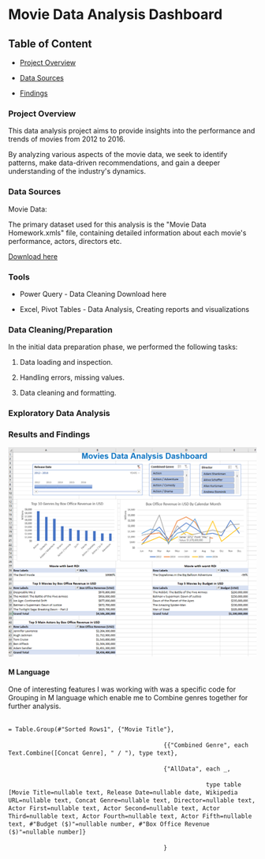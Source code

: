 # Movie Data Analysis Dashboard



## Table of Content

 - [Project Overview](#project-overview)

 - [Data Sources](#data-sources)

 - [Findings](#results-and-findings)


### Project Overview

This data analysis project aims to provide insights into the performance and trends of movies from 2012 to 2016. 

By analyzing various aspects of the movie data, we seek to identify patterns, make data-driven recommendations, and gain a deeper understanding of the industry's dynamics.


### Data Sources

Movie Data: 

The primary dataset used for this analysis is the "Movie Data Homework.xmls" file, containing detailed information about each movie's performance, actors, directors etc.

[Download here](https://raw.githubusercontent.com/nbelykh/MovieData/refs/heads/main/NB%20Movies%20Dashboard.xlsx)




### Tools


 - Power Query - Data Cleaning Download here

 - Excel, Pivot Tables - Data Analysis, Creating reports and visualizations


### Data Cleaning/Preparation


In the initial data preparation phase, we performed the following tasks:

1. Data loading and inspection.

2. Handling errors, missing values.

3. Data cleaning and formatting.


### Exploratory Data Analysis


### Results and Findings

![Movies Data Dashboard](https://github.com/nbelykh/MovieData/blob/main/Movie%20Data.png)


#### M Language 

One of interesting features I was working with was a specific code for Grouping in M language which enable me to Combine genres together for further analysis.

```

= Table.Group(#"Sorted Rows1", {"Movie Title"}, 

                                            {{"Combined Genre", each Text.Combine([Concat Genre], " / "), type text},

                                            {"AllData", each _, 

                                                        type table [Movie Title=nullable text, Release Date=nullable date, Wikipedia URL=nullable text, Concat Genre=nullable text, Director=nullable text, Actor First=nullable text, Actor Second=nullable text, Actor Third=nullable text, Actor Fourth=nullable text, Actor Fifth=nullable text, #"Budget ($)"=nullable number, #"Box Office Revenue ($)"=nullable number]}

                                            }

```

